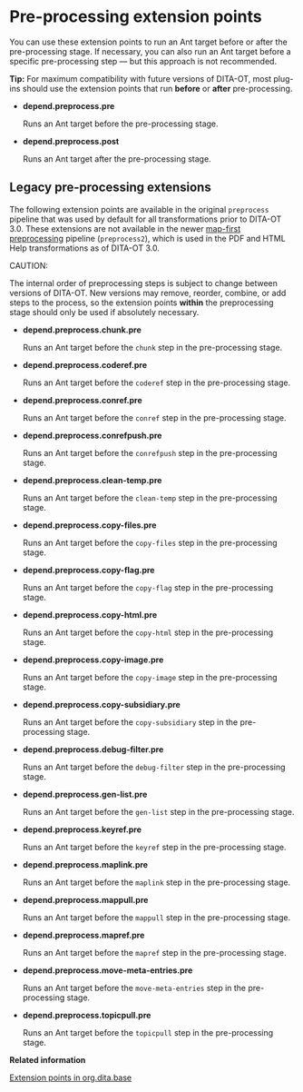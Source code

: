 # Pre-processing extension points

You can use these extension points to run an Ant target before or after the pre-processing stage. If necessary, you can also run an Ant target before a specific pre-processing step — but this approach is not recommended.

**Tip:** For maximum compatibility with future versions of DITA-OT, most plug-ins should use the extension points that run **before** or **after** pre-processing.

-   **depend.preprocess.pre**

    Runs an Ant target before the pre-processing stage.

-   **depend.preprocess.post**

    Runs an Ant target after the pre-processing stage.


## Legacy pre-processing extensions

The following extension points are available in the original `preprocess` pipeline that was used by default for all transformations prior to DITA-OT 3.0. These extensions are not available in the newer [map-first preprocessing](../reference/map-first-preprocessing.md) pipeline \(`preprocess2`\), which is used in the PDF and HTML Help transformations as of DITA-OT 3.0.

CAUTION:

The internal order of preprocessing steps is subject to change between versions of DITA-OT. New versions may remove, reorder, combine, or add steps to the process, so the extension points **within** the preprocessing stage should only be used if absolutely necessary.

-   **depend.preprocess.chunk.pre**

    Runs an Ant target before the `chunk` step in the pre-processing stage.

-   **depend.preprocess.coderef.pre**

    Runs an Ant target before the `coderef` step in the pre-processing stage.

-   **depend.preprocess.conref.pre**

    Runs an Ant target before the `conref` step in the pre-processing stage.

-   **depend.preprocess.conrefpush.pre**

    Runs an Ant target before the `conrefpush` step in the pre-processing stage.

-   **depend.preprocess.clean-temp.pre**

    Runs an Ant target before the `clean-temp` step in the pre-processing stage.

-   **depend.preprocess.copy-files.pre**

    Runs an Ant target before the `copy-files` step in the pre-processing stage.

-   **depend.preprocess.copy-flag.pre**

    Runs an Ant target before the `copy-flag` step in the pre-processing stage.

-   **depend.preprocess.copy-html.pre**

    Runs an Ant target before the `copy-html` step in the pre-processing stage.

-   **depend.preprocess.copy-image.pre**

    Runs an Ant target before the `copy-image` step in the pre-processing stage.

-   **depend.preprocess.copy-subsidiary.pre**

    Runs an Ant target before the `copy-subsidiary` step in the pre-processing stage.

-   **depend.preprocess.debug-filter.pre**

    Runs an Ant target before the `debug-filter` step in the pre-processing stage.

-   **depend.preprocess.gen-list.pre**

    Runs an Ant target before the `gen-list` step in the pre-processing stage.

-   **depend.preprocess.keyref.pre**

    Runs an Ant target before the `keyref` step in the pre-processing stage.

-   **depend.preprocess.maplink.pre**

    Runs an Ant target before the `maplink` step in the pre-processing stage.

-   **depend.preprocess.mappull.pre**

    Runs an Ant target before the `mappull` step in the pre-processing stage.

-   **depend.preprocess.mapref.pre**

    Runs an Ant target before the `mapref` step in the pre-processing stage.

-   **depend.preprocess.move-meta-entries.pre**

    Runs an Ant target before the `move-meta-entries` step in the pre-processing stage.

-   **depend.preprocess.topicpull.pre**

    Runs an Ant target before the `topicpull` step in the pre-processing stage.


**Related information**  


[Extension points in org.dita.base](../extension-points/extension-points-in-org.dita.base.md)


